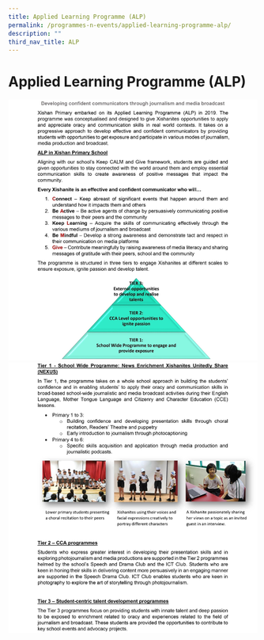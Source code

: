```yaml
---
title: Applied Learning Programme (ALP)
permalink: /programmes-n-events/applied-learning-programme-alp/
description: ""
third_nav_title: ALP
---
```

# **Applied Learning Programme (ALP)**
![](/images/ALP%20Website%201.jpg)
![](/images/ALP%20Website%202.jpg)